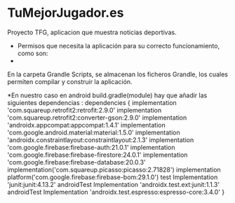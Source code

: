 # TuMejorJugador.es
Proyecto TFG, aplicacion que muestra noticias deportivas.


 - Permisos que necesita la aplicación para su correcto funcionamiento, como son:
 - 
<intent-filter>
   <action android:name="android.intent.action.MAIN" />

   <category android:name="android.intent.category.LAUNCHER" />
</intent-filter>



En la carpeta Grandle Scripts, se almacenan los ficheros Grandle, los cuales permiten compilar y construir la aplicación.



*En nuestro caso en android build.gradle(module) hay que añadir las siguientes dependencias :
dependencies {
implementation 'com.squareup.retrofit2:retrofit:2.9.0' 
implementation 'com.squareup.retrofit2:converter-gson:2.9.0' 
implementation 'androidx.appcompat:appcompat:1.4.1' 
implementation 'com.google.android.material:material:1.5.0' 
implementation 'androidx.constraintlayout:constraintlayout:2.1.3' 
implementation 'com.google.firebase:firebase-auth:21.0.1' 
implementation 'com.google.firebase:firebase-firestore:24.0.1' 
implementation 'com.google.firebase:firebase-database:20.0.3' implementation('com.squareup.picasso:picasso:2.71828') 
implementation platform('com.google.firebase:firebase-bom:29.1.0') test
Implementation 'junit:junit:4.13.2' androidTest
Implementation 'androidx.test.ext:junit:1.1.3' androidTest
Implementation 'androidx.test.espresso:espresso-core:3.4.0' }



